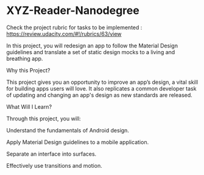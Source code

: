 # XYZ-Reader-Nanodegree

Check the project rubric for tasks to be implemented : 
https://review.udacity.com/#!/rubrics/63/view


In this project, you will redesign an app to follow the Material Design guidelines and translate a set of static design mocks to a living and breathing app.

Why this Project?

This project gives you an opportunity to improve an app’s design, a vital skill for building apps users will love. It also replicates a common developer task of updating and changing an app's design as new standards are released.

What Will I Learn?

Through this project, you will:

Understand the fundamentals of Android design.

Apply Material Design guidelines to a mobile application.

Separate an interface into surfaces.

Effectively use transitions and motion.
